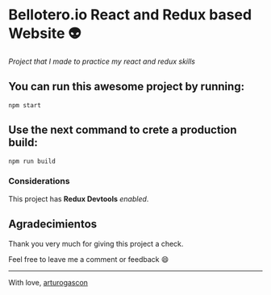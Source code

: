 # Bellotero.io React and Redux based Website :alien:

_Project that I made to practice my react and redux skills_

## You can run this awesome project by running:

```
npm start
```

## Use the next command to crete a production build:

```
npm run build
```

### Considerations

This project has **Redux Devtools** _enabled_.


## Agradecimientos

Thank you very much for giving this project a check.

Feel free to leave me a comment or feedback :smile:


---
With love, [arturogascon](https://github.com/arturogascon)